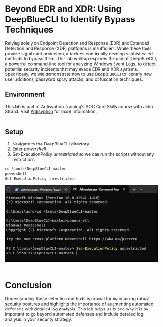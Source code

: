 # Beyond EDR and XDR: Using DeepBlueCLI to Identify Bypass Techniques
Relying solely on Endpoint Detection and Response (EDR) and Extended Detection and Response (XDR) platforms is insufficient. While these tools provide significant protection, attackers continually develop sophisticated methods to bypass them. This lab writeup explores the use of DeepBlueCLI, a powerful command-line tool for analyzing Windows Event Logs, to detect potential security incidents that may evade EDR and XDR systems. Specifically, we will demonstrate how to use DeepBlueCLI to identify new user additions, password spray attacks, and obfuscation techniques. 

## Environment
This lab is part of Antisyphon Training's SOC Core Skills course with John Strand. Visit [Antisyphon](https://www.antisyphontraining.com/) for more information.
<br>
<br>

## Setup
1. Navigate to the DeepBlueCLI directory
2. Enter *powershell*
3. Set-ExecutionPolicy *unrestricted* so we can run the scripts without any restrictions
```
cd \tools\DeepBlueCLI-master
powershell
Set-ExecutionPolicy unrestricted
```
![set-execution](https://github.com/trixiahorner/DeepBlueCLI/blob/main/images/D1.png?raw=true)
<br>
<br>


# Conclusion
Understanding these detection methods is crucial for maintaining robust security postures and highlights the importance of augmenting automated defenses with detailed log analysis.
This lab helps us to see why it is so important to go beyond automated defenses and include detailed log analysis in your security strategy.
